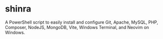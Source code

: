 # shinra
A PowerShell script to easily install and configure Git, Apache, MySQL, PHP, Composer, NodeJS, MongoDB, Vite, Windows Terminal, and Neovim on Windows.
